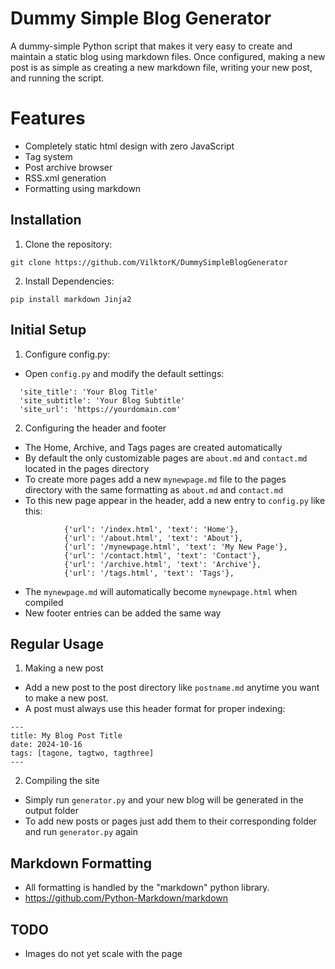 # Dummy Simple Blog Generator

A dummy-simple Python script that makes it very easy to create and maintain a static blog using markdown files. 
Once configured, making a new post is as simple as creating a new markdown file, writing your new post, and running the script.

# Features
- Completely static html design with zero JavaScript
- Tag system
- Post archive browser
- RSS.xml generation
- Formatting using markdown

## Installation

1. Clone the repository:
```
git clone https://github.com/VilktorK/DummySimpleBlogGenerator
```

2. Install Dependencies:
```
pip install markdown Jinja2
```

## Initial Setup

1. Configure config.py:
- Open `config.py` and modify the default settings:
```
  'site_title': 'Your Blog Title'
  'site_subtitle': 'Your Blog Subtitle'
  'site_url': 'https://yourdomain.com'
```

2. Configuring the header and footer
- The Home, Archive, and Tags pages are created automatically
- By default the only customizable pages are `about.md` and `contact.md` located in the pages directory
- To create more pages add a new `mynewpage.md` file to the pages directory with the same formatting as `about.md` and `contact.md `
- To this new page appear in the header, add a new entry to `config.py` like this:
```
            {'url': '/index.html', 'text': 'Home'},
            {'url': '/about.html', 'text': 'About'},
            {'url': '/mynewpage.html', 'text': 'My New Page'},
            {'url': '/contact.html', 'text': 'Contact'},
            {'url': '/archive.html', 'text': 'Archive'},
            {'url': '/tags.html', 'text': 'Tags'},
```
- The `mynewpage.md` will automatically become `mynewpage.html` when compiled
- New footer entries can be added the same way

## Regular Usage  

1. Making a new post
- Add a new post to the post directory like `postname.md` anytime you want to make a new post.
- A post must always use this header format for proper indexing:
```
---
title: My Blog Post Title
date: 2024-10-16
tags: [tagone, tagtwo, tagthree]
---
```

2. Compiling the site
- Simply run `generator.py` and your new blog will be generated in the output folder
- To add new posts or pages just add them to their corresponding folder and run `generator.py` again 

## Markdown Formatting
 - All formatting is handled by the "markdown" python library.
 - https://github.com/Python-Markdown/markdown

## TODO
 - Images do not yet scale with the page

